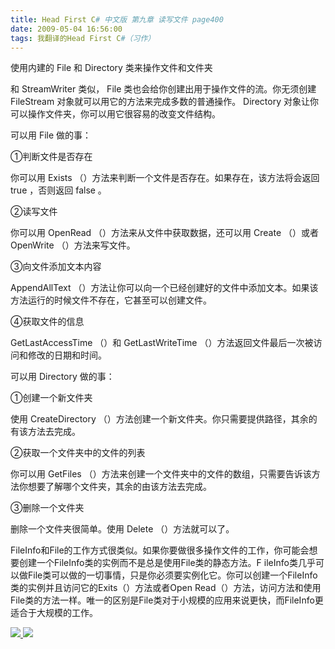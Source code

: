 ```yaml
---
title: Head First C# 中文版 第九章 读写文件 page400
date: 2009-05-04 16:56:00
tags: 我翻译的Head First C#（习作）
---
```

使用内建的  File  和  Directory  类来操作文件和文件夹

  

和  StreamWriter  类似，  File  类也会给你创建出用于操作文件的流。你无须创建  FileStream
对象就可以用它的方法来完成多数的普通操作。  Directory  对象让你可以操作文件夹，你可以用它很容易的改变文件结构。

  

可以用  File  做的事：

  

①判断文件是否存在

  

你可以用  Exists  （）方法来判断一个文件是否存在。如果存在，该方法将会返回  true  ，否则返回  false  。

  

②读写文件

  

你可以用  OpenRead  （）方法来从文件中获取数据，还可以用  Create  （）或者  OpenWrite  （）方法来写文件。

③向文件添加文本内容

  

AppendAllText  （）方法让你可以向一个已经创建好的文件中添加文本。如果该方法运行的时候文件不存在，它甚至可以创建文件。

  

④获取文件的信息

  

GetLastAccessTime  （）和  GetLastWriteTime  （）方法返回文件最后一次被访问和修改的日期和时间。

  

可以用  Directory  做的事：

  

①创建一个新文件夹

  

使用  CreateDirectory  （）方法创建一个新文件夹。你只需要提供路径，其余的有该方法去完成。

  

②获取一个文件夹中的文件的列表

  

你可以用  GetFiles  （）方法来创建一个文件夹中的文件的数组，只需要告诉该方法你想要了解哪个文件夹，其余的由该方法去完成。

  

③删除一个文件夹

  

删除一个文件夹很简单。使用  Delete  （）方法就可以了。

  

FileInfo和File的工作方式很类似。如果你要做很多操作文件的工作，你可能会想要创建一个FileInfo类的实例而不是总是使用File类的静态方法。F
ileInfo类几乎可以做File类可以做的一切事情，只是你必须要实例化它。你可以创建一个FileInfo类的实例并且访问它的Exits（）方法或者Open
Read（）方法，访问方法和使用File类的方法一样。唯一的区别是File类对于小规模的应用来说更快，而FileInfo更适合于大规模的工作。



[ ![](https://profile.csdnimg.cn/5/2/5/3_cuipengfei1)
![](https://g.csdnimg.cn/static/user-reg-year/1x/11.png)
](https://blog.csdn.net/cuipengfei1)





